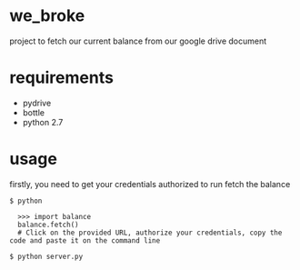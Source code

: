 # we_broke
project to fetch our current balance from our google drive document

# requirements
 * pydrive
 * bottle
 * python 2.7

# usage

firstly, you need to get your credentials authorized to run fetch the balance

``` $ python ```
```
  >>> import balance
  balance.fetch()
  # Click on the provided URL, authorize your credentials, copy the code and paste it on the command line
```

```$ python server.py```

